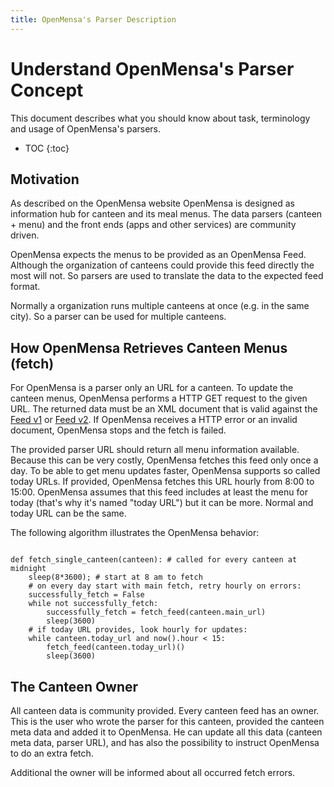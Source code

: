 ```yaml
---
title: OpenMensa's Parser Description
---
```


# Understand OpenMensa's Parser Concept

This document describes what you should know about task, terminology and usage of OpenMensa's parsers.

* TOC
{:toc}


## Motivation

As described on the OpenMensa website OpenMensa is designed as information hub for canteen and its meal menus. The data parsers (canteen + menu) and the front ends (apps and other services) are community driven.

OpenMensa expects the menus to be provided as an OpenMensa Feed. Although the organization of canteens could provide this feed directly the most will not. So parsers are used to translate the data to the expected feed format.

Normally a organization runs multiple canteens at once (e.g. in the same city). So a parser can be used for multiple canteens.


## How OpenMensa Retrieves Canteen Menus (fetch)

For OpenMensa is a parser only an URL for a canteen. To update the canteen menus, OpenMensa performs a HTTP GET request to the given URL. The returned data must be an XML document that is valid against the [Feed v1](/feed/v1/) or [Feed v2](/feed/v2/). If OpenMensa receives a HTTP error or an invalid document, OpenMensa stops and the fetch is failed.

The provided parser URL should return all menu information available. Because this can be very costly, OpenMensa fetches this feed only once a day. To be able to get menu updates faster, OpenMensa supports so called today URLs. If provided, OpenMensa fetches this URL hourly from 8:00 to 15:00. OpenMensa assumes that this feed includes at least the menu for today (that's why it's named "today URL") but it can be more. Normal and today URL can be the same.

The following algorithm illustrates the OpenMensa behavior:

<pre class="highlight"><code class="CodeRay language-python">
def fetch_single_canteen(canteen): # called for every canteen at midnight
    sleep(8*3600); # start at 8 am to fetch
    # on every day start with main fetch, retry hourly on errors:
    successfully_fetch = False
    while not successfully_fetch:
        successfully_fetch = fetch_feed(canteen.main_url)
        sleep(3600)
    # if today URL provides, look hourly for updates:
    while canteen.today_url and now().hour < 15:
        fetch_feed(canteen.today_url)()
        sleep(3600)
</code></pre>


## The Canteen Owner

All canteen data is community provided. Every canteen feed has an owner. This is the user who wrote the parser for this canteen, provided the canteen meta data and added it to OpenMensa. He can update all this data (canteen meta data, parser URL), and has also the possibility to instruct OpenMensa to do an extra fetch.

Additional the owner will be informed about all occurred fetch errors.
